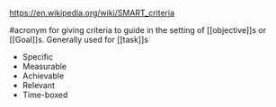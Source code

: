 https://en.wikipedia.org/wiki/SMART_criteria

#acronym for giving criteria to guide in the setting of [[objective]]s or [[Goal]]s. Generally used for [[task]]s

 - Specific
 - Measurable
 - Achievable
 - Relevant
 - Time-boxed